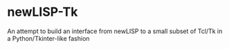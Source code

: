 # newLISP-Tk
An attempt to build an interface from newLISP to a small subset of Tcl/Tk in a Python/Tkinter-like fashion
